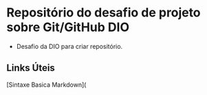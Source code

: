 # Repositório do desafio de projeto sobre Git/GitHub DIO
 - Desafio da DIO para criar repositório.

## Links Úteis

[Sintaxe Basica Markdown](
